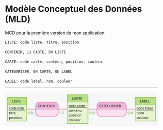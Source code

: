 # Modèle Conceptuel des Données (MLD)

MCD pour la première version de mon application.

```text
LISTE: code liste, titre, position

CONTENIR, 11 CARTE, 0N LISTE

CARTE: code carte, contenu, position, couleur

CATEGORISER, 0N CARTE, 0N LABEL

LABEL: code label, nom, couleur
```

---

![schema](./MCD.svg)
